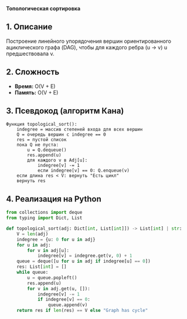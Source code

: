 **Топологическая сортировка**

## 1. Описание
Построение линейного упорядочения вершин ориентированного ациклического графа (DAG), чтобы для каждого ребра (u → v) u предшествовала v.

## 2. Сложность
- **Время:** O(V + E)
- **Память:** O(V + E)

## 3. Псевдокод (алгоритм Кана)
```text
Функция topological_sort():
    indegree = массив степеней входа для всех вершин
    Q = очередь вершин с indegree == 0
    res = пустой список
    пока Q не пуста:
        u = Q.dequeue()
        res.append(u)
        для каждого v в Adj[u]:
            indegree[v] -= 1
            если indegree[v] == 0: Q.enqueue(v)
    если длина res < V: вернуть "Есть цикл"
    вернуть res
```

## 4. Реализация на Python
```python
from collections import deque
from typing import Dict, List

def topological_sort(adj: Dict[int, List[int]]) -> List[int] | str:
    V = len(adj)
    indegree = {u: 0 for u in adj}
    for u in adj:
        for v in adj[u]:
            indegree[v] = indegree.get(v, 0) + 1
    queue = deque([u for u in adj if indegree[u] == 0])
    res: List[int] = []
    while queue:
        u = queue.popleft()
        res.append(u)
        for v in adj.get(u, []):
            indegree[v] -= 1
            if indegree[v] == 0:
                queue.append(v)
    return res if len(res) == V else "Graph has cycle"
```


